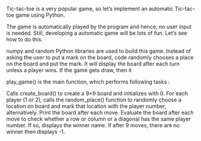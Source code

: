 Tic-tac-toe is a very popular game, so let’s implement an automatic Tic-tac-toe game using Python.

The game is automatically played by the program and hence, no user input is needed. Still, developing a automatic game will be lots of fun. Let’s see how to do this.

numpy and random Python libraries are used to build this game. Instead of asking the user to put a mark on the board, code randomly chooses a place on the board and put the mark. It will display the board after each turn unless a player wins. If the game gets draw, then it

play_game() is the main function, which performs following tasks :

Calls create_board() to create a 9×9 board and initializes with 0.
For each player (1 or 2), calls the random_place() function to randomly choose a location on board and mark that location with the player number, alternatively.
Print the board after each move.
Evaluate the board after each move to check whether a row or column or a diagonal has the same player number. If so, displays the winner name. If after 9 moves, there are no winner then displays -1.

